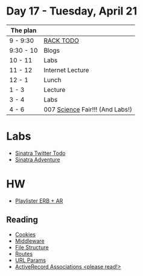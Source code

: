 # Day 17 - Tuesday, April 21

The plan        |      |
----------------|-------
9 - 9:30        | [RACK TODO](/lessons/3526)
9:30 - 10       | Blogs
10 - 11         | Labs
11 - 12         | Internet Lecture
12 - 1          | Lunch
1 - 3           | Lecture
3 - 4           | Labs
4 - 6           | 007 [Science](http://media.giphy.com/media/HL86yaDsCJ9DO/giphy.gif) Fair!!! (And Labs!)

# Labs

* [Sinatra Twitter Todo](/lessons/3545)
* [Sinatra Adventure](/lessons/3559)

# HW

* [Playlister ERB + AR](/lessons/3537)

## Reading 

* [Cookies](/lessons/3556)
* [Middleware](/lessons/3541)
* [File Structure](/lessons/3542)
* [Routes](/lessons/3543)
* [URL Params](/lessons/3544)
* [ActiveRecord Associations <please read!>](http://books.flatironschool.com/books/113?page=117)
